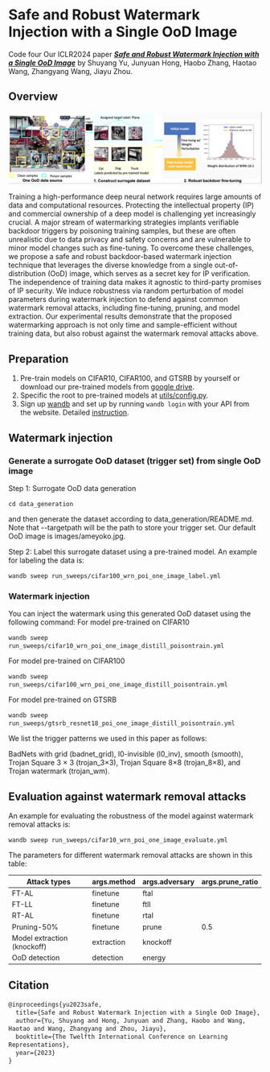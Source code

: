 # Safe and Robust Watermark Injection with a Single OoD Image
Code four Our ICLR2024 paper [***Safe and Robust Watermark Injection with a Single OoD Image***](https://openreview.net/pdf?id=PCm1oT8pZI) by Shuyang Yu, Junyuan Hong, Haobo Zhang, Haotao Wang, Zhangyang Wang, Jiayu Zhou.

## Overview
![Framework of the proposed safe and robust watermark injection strategy.](oodbackdoor.png)

Training a high-performance deep neural network requires large amounts of data
and computational resources. Protecting the intellectual property (IP) and commercial ownership of a deep model is challenging yet increasingly crucial. A
major stream of watermarking strategies implants verifiable backdoor triggers by
poisoning training samples, but these are often unrealistic due to data privacy and
safety concerns and are vulnerable to minor model changes such as fine-tuning.
To overcome these challenges, we propose a safe and robust backdoor-based watermark injection technique that leverages the diverse knowledge from a single
out-of-distribution (OoD) image, which serves as a secret key for IP verification.
The independence of training data makes it agnostic to third-party promises of
IP security. We induce robustness via random perturbation of model parameters during watermark injection to defend against common watermark removal
attacks, including fine-tuning, pruning, and model extraction. Our experimental
results demonstrate that the proposed watermarking approach is not only time and sample-efficient without training data, but also robust against the watermark
removal attacks above.

## Preparation
1. Pre-train models on CIFAR10, CIFAR100, and GTSRB by yourself or download our pre-trained models from [google drive](https://drive.google.com/drive/folders/1MndxzWLub-wn0gN3HfsVtsj2PZWbemje?usp=sharing).
2. Specific the root to pre-trained models at [utils/config.py](utils/config.py). 
3. Sign up [wandb](https://wandb.ai/) and set up by running `wandb login` with your API from the website. Detailed [instruction](https://docs.wandb.ai/quickstart).


## Watermark injection 
### Generate a surrogate OoD dataset (trigger set) from single OoD image
Step 1: Surrogate OoD data generation
```
cd data_generation
```
and then generate the dataset according to data_generation/README.md. Note that --targetpath will be the path to store your trigger set. Our default OoD image is images/ameyoko.jpg.

Step 2: Label this surrogate dataset using a pre-trained model. An example for labeling the data is:
```
wandb sweep run_sweeps/cifar100_wrn_poi_one_image_label.yml
```
### Watermark injection
You can inject the watermark using this generated OoD dataset using the following command:
For model pre-trained on CIFAR10
```
wandb sweep run_sweeps/cifar10_wrn_poi_one_image_distill_poisontrain.yml
```
For model pre-trained on CIFAR100
```
wandb sweep run_sweeps/cifar100_wrn_poi_one_image_distill_poisontrain.yml
```
For model pre-trained on GTSRB
```
wandb sweep run_sweeps/gtsrb_resnet18_poi_one_image_distill_poisontrain.yml
```
We list the trigger patterns we used in this paper as follows:

BadNets with grid (badnet_grid), l0-invisible (l0_inv), smooth (smooth), Trojan Square 3 × 3
(trojan_3×3), Trojan Square 8×8 (trojan_8×8), and Trojan watermark (trojan_wm).

## Evaluation against watermark removal attacks
An example for evaluating the robustness of the model against watermark removal attacks is:
```
wandb sweep run_sweeps/cifar10_wrn_poi_one_image_evaluate.yml
```
The parameters for different watermark removal attacks are shown in this table:

|Attack types|args.method|args.adversary|args.prune_ratio|
|------|-----|-----|-----|
|FT-AL|finetune|ftal||
|FT-LL|finetune|ftll||
|RT-AL|finetune|rtal||
|Pruning-50\%|finetune|prune|0.5|
|Model extraction (knockoff)|extraction|knockoff||
|OoD detection|detection|energy||

## Citation
```bibtext
@inproceedings{yu2023safe,
  title={Safe and Robust Watermark Injection with a Single OoD Image},
  author={Yu, Shuyang and Hong, Junyuan and Zhang, Haobo and Wang, Haotao and Wang, Zhangyang and Zhou, Jiayu},
  booktitle={The Twelfth International Conference on Learning Representations},
  year={2023}
}
```
